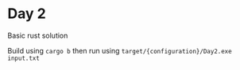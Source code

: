 # Day 2

Basic rust solution

Build using `cargo b` then run using `target/{configuration}/Day2.exe input.txt`